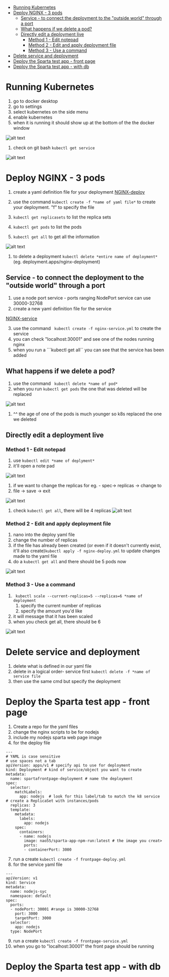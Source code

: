 - [Running Kubernetes](#running-kubernetes)
- [Deploy NGINX - 3 pods](#deploy-nginx---3-pods)
  - [Service - to connect the deployment to the "outside world" through a port](#service---to-connect-the-deployment-to-the-outside-world-through-a-port)
  - [What happens if we delete a pod?](#what-happens-if-we-delete-a-pod)
  - [Directly edit a deployment live](#directly-edit-a-deployment-live)
    - [Method 1 - Edit notepad](#method-1---edit-notepad)
    - [Method 2 - Edit and apply deployment file](#method-2---edit-and-apply-deployment-file)
    - [Method 3 - Use a command](#method-3---use-a-command)
- [Delete service and deployment](#delete-service-and-deployment)
- [Deploy the Sparta test app - front page](#deploy-the-sparta-test-app---front-page)
- [Deploy the Sparta test app - with db](#deploy-the-sparta-test-app---with-db)


# Running Kubernetes
1. go to docker desktop
2. go to settings 
3. select kubernetes on the side menu
4. enable kubernetes
5. when it is running it should show up at the bottom of the the docker window

![alt text](images/image.png)

1. check on git bash ```kubectl get service```

![alt text](images/image-1.png)

# Deploy NGINX - 3 pods

1. create a yaml definition file for your deployment
[NGINX-deploy](k8s-yaml-definitions/local-nginx-deploy/nginx-deploy.yml)

2. use the command ```kubectl create -f *name of yaml file*``` to create your deployment. "f" to specify the file
3. ```kubectl get replicasets``` to list the replica sets
4. ```kubectl get pods``` to list the pods
5. ```kubectl get all``` to get all the information

![alt text](images/kubegetallimage.png)

1. to delete a deployment ```kubectl delete *entire name of deployment*``` (eg. deployment.apps/nginx-deployment)

## Service - to connect the deployment to the "outside world" through a port

1. use a node port service - ports ranging NodePort service can use 30000-32768
2. create a new yaml definition file for the service

[NGINX-service](k8s-yaml-definitions/local-nginx-deploy/nginx-service.yml)
 
3. use the command ``` kubectl create -f nginx-service.yml``` to create the service
4. you can check "localhost:30001" and see one of the nodes running nginx
5. when you run a ```kubectl get all`` you can see that the service has been added

## What happens if we delete a pod?
1. use the command ``` kubectl delete *name of pod*```
2. when you run ```kubectl get pods``` the one that was deleted will be replaced

![alt text](images/deletepodsimage-1.png)

1. ^^ the age of one of the pods is much younger so k8s replaced the one we deleted

## Directly edit a deployment live
### Method 1 - Edit notepad
1. use ```kubectl edit *name of deplyment*```
2. it'll open a note pad 

![alt text](images/notepadimage.png)

1. if we want to change the replicas for eg. - spec-> replicas -> change to 
2. file -> save -> exit

![alt text](images/replicasimage-2.png)

1. check ```kubectl get all```, there will be 4 replicas
![alt text](images/4replicasimage-3.png)

### Method 2 - Edit and apply deployment file
1. nano into the deploy yaml file
2. change the number of replicas
3. if the file has already been created (or even if it doesn't currently exist, it'll also create)```kubectl apply -f nginx-deploy.yml``` to update changes made to the yaml file
4. do a ```kubectl get all``` and there should be 5 pods now

![alt text](images/5replicasimage-4.png)

### Method 3 - Use a command
1. ``` kubectl scale --current-replicas=5 --replicas=6 *name of deployment```
   1. specify the current number of replicas
   2. specify the amount you'd like
2. it will message that it has been scaled
3. when you check get all, there should be 6

![alt text](images/6replicasimage-5.png)

# Delete service and deployment
1. delete what is defined in our yaml file
2. delete in a logical order- service first ```kubectl delete -f *name of service file ```
3. then use the same cmd but specify the deployment 

# Deploy the Sparta test app - front page
1. Create a repo for the yaml files
2. change the nginx scripts to be for nodejs 
3. include my nodejs sparta web page image
4. for the deploy file
```
---
# YAML is case sensitive
# use spaces not a tab
apiVersion: apps/v1 # specify api to use for deployment
kind: Deployment # kind of service/object you want to create
metadata:
  name: spartafrontpage-deployment # name the deployment
spec:
  selector:
    matchLabels:
      app: nodejs  # look for this label/tab to match the k8 service
# create a ReplicaSet with instances/pods
  replicas: 3
  template:
    metadata:
      labels:
        app: nodejs
    spec:
      containers:
      - name: nodejs
        image: nao55/sparta-app-npm-run:latest # the image you creat>
        ports:
        - containerPort: 3000

```
7. run a create ```kubectl create -f frontpage-deploy.yml```
8. for the service yaml file
```
---
apiVersion: v1 
kind: Service
metadata:
  name: nodejs-syc
  namespace: default
spec:
  ports:
  - nodePort: 30001 #range is 30000-32768
    port: 3000
    targetPort: 3000
  selector:
    app: nodejs
  type: NodePort
```
9. run a create ```kubectl create -f frontpage-service.yml```
10. when you go to "localhost:30001" the front page should be running

# Deploy the Sparta test app - with db